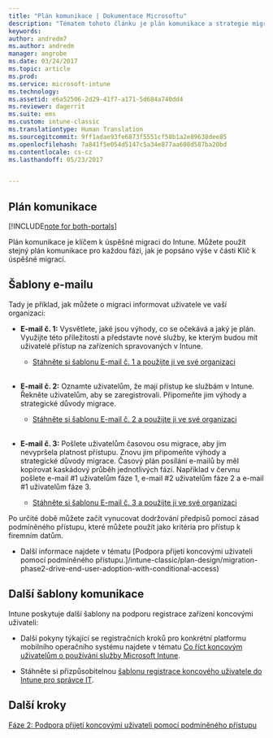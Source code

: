 ```yaml
---
title: "Plán komunikace | Dokumentace Microsoftu"
description: "Tématem tohoto článku je plán komunikace a strategie migrace."
keywords: 
author: andredm7
ms.author: andredm
manager: angrobe
ms.date: 03/24/2017
ms.topic: article
ms.prod: 
ms.service: microsoft-intune
ms.technology: 
ms.assetid: e6a52506-2d29-41f7-a171-5d684a740dd4
ms.reviewer: dagerrit
ms.suite: ems
ms.custom: intune-classic
ms.translationtype: Human Translation
ms.sourcegitcommit: 9ff1adae93fe6873f5551cf58b1a2e89638dee85
ms.openlocfilehash: 7a841f5e054d5147c5a34e877aa608d587ba20bd
ms.contentlocale: cs-cz
ms.lasthandoff: 05/23/2017


---
```


## <a name="communication-plan"></a>Plán komunikace

[!INCLUDE[note for both-portals](../includes/note-for-both-portals.md)]

Plán komunikace je klíčem k úspěšné migraci do Intune. Můžete použít stejný plán komunikace pro každou fázi, jak je popsáno výše v části Klíč k úspěšné migraci.

## <a name="e-mail-templates"></a>Šablony e-mailu

Tady je příklad, jak můžete o migraci informovat uživatele ve vaší organizaci:

-   **E-mail č. 1:** Vysvětlete, jaké jsou výhody, co se očekává a jaký je plán. Využijte této příležitosti a představte nové služby, ke kterým budou mít uživatelé přístup na zařízeních spravovaných v Intune.

    -   [Stáhněte si šablonu E-mail č. 1 a použijte ji ve své organizaci](https://gallery.technet.microsoft.com/Intune-migration-guide-end-e3209b35)
<br></br>

-   **E-mail č. 2:** Oznamte uživatelům, že mají přístup ke službám v Intune. Řekněte uživatelům, aby se zaregistrovali. Připomeňte jim výhody a strategické důvody migrace.

    -   [Stáhněte si šablonu E-mail č. 2 a použijte ji ve své organizaci](https://gallery.technet.microsoft.com/Intune-migration-guide-end-a9d25eb5)
<br></br>

-   **E-mail č. 3:** Pošlete uživatelům časovou osu migrace, aby jim nevypršela platnost přístupu. Znovu jim připomeňte výhody a strategické důvody migrace. Časový plán posílání e-mailů by měl kopírovat kaskádový průběh jednotlivých fází. Například v červnu pošlete e-mail \#1 uživatelům fáze 1, e-mail \#2 uživatelům fáze 2 a e-mail \#1 uživatelům fáze 3.

    -   [Stáhněte si šablonu E-mail č. 3 a použijte ji ve své organizaci](https://gallery.technet.microsoft.com/Intune-migration-guide-end-831521b5)

Po určité době můžete začít vynucovat dodržování předpisů pomocí zásad podmíněného přístupu, které můžete použít jako kritéria pro přístup k firemním datům.

-   Další informace najdete v tématu [Podpora přijetí koncovými uživateli pomocí podmíněného přístupu.]/intune-classic/plan-design/migration-phase2-drive-end-user-adoption-with-conditional-access)

## <a name="additional-communication-templates"></a>Další šablony komunikace

Intune poskytuje další šablony na podporu registrace zařízení koncovými uživateli:

-   Další pokyny týkající se registračních kroků pro konkrétní platformu mobilního operačního systému najdete v tématu [Co říct koncovým uživatelům o používání služby Microsoft Intune](/intune-classic/deploy-use/what-to-tell-your-end-users-about-using-microsoft-intune).

-   Stáhněte si přizpůsobitelnou [šablonu registrace koncového uživatele do Intune pro správce IT](https://gallery.technet.microsoft.com/End-user-Intune-enrollment-55dfd64a).

## <a name="next-steps"></a>Další kroky

[Fáze 2: Podpora přijetí koncovými uživateli pomocí podmíněného přístupu](/intune-classic/plan-design/migration-phase2-drive-end-user-adoption-with-conditional-access)

